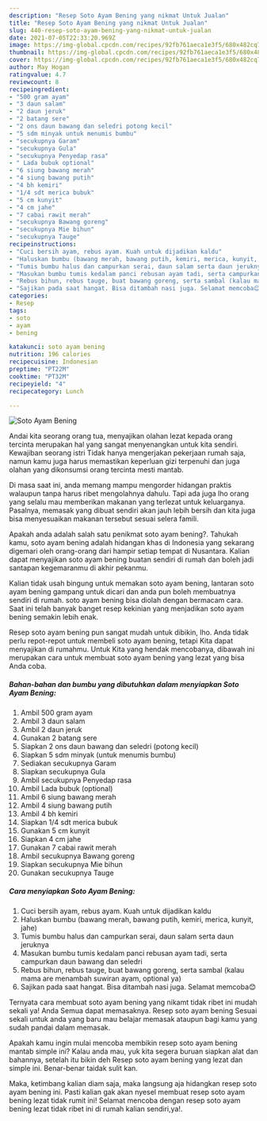 ```yaml
---
description: "Resep Soto Ayam Bening yang nikmat Untuk Jualan"
title: "Resep Soto Ayam Bening yang nikmat Untuk Jualan"
slug: 440-resep-soto-ayam-bening-yang-nikmat-untuk-jualan
date: 2021-07-05T22:33:20.969Z
image: https://img-global.cpcdn.com/recipes/92fb761aeca1e3f5/680x482cq70/soto-ayam-bening-foto-resep-utama.jpg
thumbnail: https://img-global.cpcdn.com/recipes/92fb761aeca1e3f5/680x482cq70/soto-ayam-bening-foto-resep-utama.jpg
cover: https://img-global.cpcdn.com/recipes/92fb761aeca1e3f5/680x482cq70/soto-ayam-bening-foto-resep-utama.jpg
author: May Hogan
ratingvalue: 4.7
reviewcount: 8
recipeingredient:
- "500 gram ayam"
- "3 daun salam"
- "2 daun jeruk"
- "2 batang sere"
- "2 ons daun bawang dan seledri potong kecil"
- "5 sdm minyak untuk menumis bumbu"
- "secukupnya Garam"
- "secukupnya Gula"
- "secukupnya Penyedap rasa"
- " Lada bubuk optional"
- "6 siung bawang merah"
- "4 siung bawang putih"
- "4 bh kemiri"
- "1/4 sdt merica bubuk"
- "5 cm kunyit"
- "4 cm jahe"
- "7 cabai rawit merah"
- "secukupnya Bawang goreng"
- "secukupnya Mie bihun"
- "secukupnya Tauge"
recipeinstructions:
- "Cuci bersih ayam, rebus ayam. Kuah untuk dijadikan kaldu"
- "Haluskan bumbu (bawang merah, bawang putih, kemiri, merica, kunyit, jahe)"
- "Tumis bumbu halus dan campurkan serai, daun salam serta daun jeruknya"
- "Masukan bumbu tumis kedalam panci rebusan ayam tadi, serta campurkan daun bawang dan seledri"
- "Rebus bihun, rebus tauge, buat bawang goreng, serta sambal (kalau mama are menambah suwiran ayam, optional ya)"
- "Sajikan pada saat hangat. Bisa ditambah nasi juga. Selamat memcoba😊"
categories:
- Resep
tags:
- soto
- ayam
- bening

katakunci: soto ayam bening 
nutrition: 196 calories
recipecuisine: Indonesian
preptime: "PT22M"
cooktime: "PT32M"
recipeyield: "4"
recipecategory: Lunch

---
```



![Soto Ayam Bening](https://img-global.cpcdn.com/recipes/92fb761aeca1e3f5/680x482cq70/soto-ayam-bening-foto-resep-utama.jpg)

Andai kita seorang orang tua, menyajikan olahan lezat kepada orang tercinta merupakan hal yang sangat menyenangkan untuk kita sendiri. Kewajiban seorang istri Tidak hanya mengerjakan pekerjaan rumah saja, namun kamu juga harus memastikan keperluan gizi terpenuhi dan juga olahan yang dikonsumsi orang tercinta mesti mantab.

Di masa  saat ini, anda memang mampu mengorder hidangan praktis walaupun tanpa harus ribet mengolahnya dahulu. Tapi ada juga lho orang yang selalu mau memberikan makanan yang terlezat untuk keluarganya. Pasalnya, memasak yang dibuat sendiri akan jauh lebih bersih dan kita juga bisa menyesuaikan makanan tersebut sesuai selera famili. 



Apakah anda adalah salah satu penikmat soto ayam bening?. Tahukah kamu, soto ayam bening adalah hidangan khas di Indonesia yang sekarang digemari oleh orang-orang dari hampir setiap tempat di Nusantara. Kalian dapat menyajikan soto ayam bening buatan sendiri di rumah dan boleh jadi santapan kegemaranmu di akhir pekanmu.

Kalian tidak usah bingung untuk memakan soto ayam bening, lantaran soto ayam bening gampang untuk dicari dan anda pun boleh membuatnya sendiri di rumah. soto ayam bening bisa diolah dengan bermacam cara. Saat ini telah banyak banget resep kekinian yang menjadikan soto ayam bening semakin lebih enak.

Resep soto ayam bening pun sangat mudah untuk dibikin, lho. Anda tidak perlu repot-repot untuk membeli soto ayam bening, tetapi Kita dapat menyajikan di rumahmu. Untuk Kita yang hendak mencobanya, dibawah ini merupakan cara untuk membuat soto ayam bening yang lezat yang bisa Anda coba.

<!--inarticleads1-->

##### Bahan-bahan dan bumbu yang dibutuhkan dalam menyiapkan Soto Ayam Bening:

1. Ambil 500 gram ayam
1. Ambil 3 daun salam
1. Ambil 2 daun jeruk
1. Gunakan 2 batang sere
1. Siapkan 2 ons daun bawang dan seledri (potong kecil)
1. Siapkan 5 sdm minyak (untuk menumis bumbu)
1. Sediakan secukupnya Garam
1. Siapkan secukupnya Gula
1. Ambil secukupnya Penyedap rasa
1. Ambil  Lada bubuk (optional)
1. Ambil 6 siung bawang merah
1. Ambil 4 siung bawang putih
1. Ambil 4 bh kemiri
1. Siapkan 1/4 sdt merica bubuk
1. Gunakan 5 cm kunyit
1. Siapkan 4 cm jahe
1. Gunakan 7 cabai rawit merah
1. Ambil secukupnya Bawang goreng
1. Siapkan secukupnya Mie bihun
1. Gunakan secukupnya Tauge




<!--inarticleads2-->

##### Cara menyiapkan Soto Ayam Bening:

1. Cuci bersih ayam, rebus ayam. Kuah untuk dijadikan kaldu
1. Haluskan bumbu (bawang merah, bawang putih, kemiri, merica, kunyit, jahe)
1. Tumis bumbu halus dan campurkan serai, daun salam serta daun jeruknya
1. Masukan bumbu tumis kedalam panci rebusan ayam tadi, serta campurkan daun bawang dan seledri
1. Rebus bihun, rebus tauge, buat bawang goreng, serta sambal (kalau mama are menambah suwiran ayam, optional ya)
1. Sajikan pada saat hangat. Bisa ditambah nasi juga. Selamat memcoba😊




Ternyata cara membuat soto ayam bening yang nikamt tidak ribet ini mudah sekali ya! Anda Semua dapat memasaknya. Resep soto ayam bening Sesuai sekali untuk anda yang baru mau belajar memasak ataupun bagi kamu yang sudah pandai dalam memasak.

Apakah kamu ingin mulai mencoba membikin resep soto ayam bening mantab simple ini? Kalau anda mau, yuk kita segera buruan siapkan alat dan bahannya, setelah itu bikin deh Resep soto ayam bening yang lezat dan simple ini. Benar-benar taidak sulit kan. 

Maka, ketimbang kalian diam saja, maka langsung aja hidangkan resep soto ayam bening ini. Pasti kalian gak akan nyesel membuat resep soto ayam bening lezat tidak rumit ini! Selamat mencoba dengan resep soto ayam bening lezat tidak ribet ini di rumah kalian sendiri,ya!.

